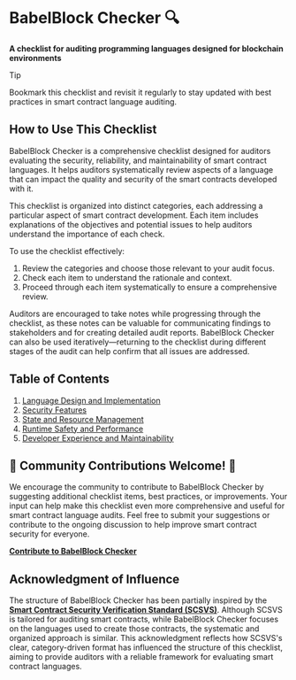 # BabelBlock Checker 🔍️
**A checklist for auditing programming languages designed for blockchain environments**

>[!tip]
>Bookmark this checklist and revisit it regularly to stay updated with best practices in smart contract language auditing.

## How to Use This Checklist

BabelBlock Checker is a comprehensive checklist designed for auditors evaluating the security, reliability, and maintainability of smart contract languages. It helps auditors systematically review aspects of a language that can impact the quality and security of the smart contracts developed with it.

This checklist is organized into distinct categories, each addressing a particular aspect of smart contract development. Each item includes explanations of the objectives and potential issues to help auditors understand the importance of each check.

To use the checklist effectively:
1. Review the categories and choose those relevant to your audit focus.
2. Check each item to understand the rationale and context.
3. Proceed through each item systematically to ensure a comprehensive review.

Auditors are encouraged to take notes while progressing through the checklist, as these notes can be valuable for communicating findings to stakeholders and for creating detailed audit reports. BabelBlock Checker can also be used iteratively—returning to the checklist during different stages of the audit can help confirm that all issues are addressed.

## Table of Contents
1. [Language Design and Implementation](<./categories/LI-Language-Design-and-Implementation.md>)
2. [Security Features](<./categories/SF-security-features.md>)
3. [State and Resource Management](<./categories/SR-state-and-resource-management.md>)
4. [Runtime Safety and Performance](<./categories/RP-runtime-safety-and-performance.md>)
5. [Developer Experience and Maintainability](<./categories/DM-developer-experience-and-maintainability.md>)

## 🌟 Community Contributions Welcome! 🌟

We encourage the community to contribute to BabelBlock Checker by suggesting additional checklist items, best practices, or improvements. Your input can help make this checklist even more comprehensive and useful for smart contract language audits. Feel free to submit your suggestions or contribute to the ongoing discussion to help improve smart contract security for everyone.

**[Contribute to BabelBlock Checker](https://github.com/OpenZeppelin/BabelBlock-Checker/blob/main/CONTRIBUTING.md)**

## Acknowledgment of Influence

The structure of BabelBlock Checker has been partially inspired by the [**Smart Contract Security Verification Standard (SCSVS)**](https://github.com/ComposableSecurity/SCSVS). Although SCSVS is tailored for auditing smart contracts, while BabelBlock Checker focuses on the languages used to create those contracts, the systematic and organized approach is similar. This acknowledgment reflects how SCSVS's clear, category-driven format has influenced the structure of this checklist, aiming to provide auditors with a reliable framework for evaluating smart contract languages.

